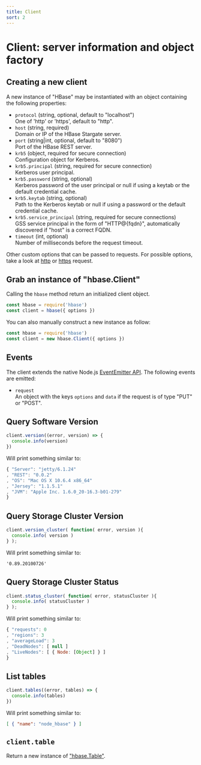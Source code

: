 ```yaml
---
title: Client
sort: 2
---
```


# Client: server information and object factory

## Creating a new client

A new instance of "HBase" may be instantiated with an object containing the
following properties:

* `protocol` (string, optional, default to "localhost")   
  One of 'http' or 'https', default to "http".
* `host` (string, required)   
  Domain or IP of the HBase Stargate server.
* `port` (string|int, optional, default to "8080")   
  Port of the HBase REST server.
* `krb5` (object, required for secure connection)   
  Configuration object for Kerberos.
* `krb5.principal` (string, required for secure connection)   
  Kerberos user principal.
* `krb5.password` (string, optional)   
  Kerberos password of the user principal or null if using a keytab or the
  default credential cache.
* `krb5.keytab` (string, optional)   
  Path to the Kerberos keytab or null if using a password or the default
  credential cache.
* `krb5.service_principal` (string, required for secure connections)   
  GSS service principal in the form of "HTTP@{fqdn}", automatically
  discovered if "host" is a correct FQDN.
* `timeout` (int, optional)   
  Number of milliseconds before the request timeout.

Other custom options that can be passed to requests. For possible options, take 
a look at [http](https://nodejs.org/api/http.html#http_http_request_options_callback) 
or [https](https://nodejs.org/api/https.html#https_https_request_options_callback) request.


## Grab an instance of "hbase.Client"

Calling the `hbase` method return an initialized client object.

```javascript
const hbase = require('hbase')
const client = hbase({ options })
```

You can also manually construct a new instance as follow:

```javascript
const hbase = require('hbase')
const client = new hbase.Client({ options })
```

## Events

The client extends the native Node.js [EventEmitter API](https://nodejs.org/api/events.html). The following events are emitted:

* `request`   
  An object with the keys `options` and `data` if the request is of type "PUT" or "POST".

## Query Software Version

```javascript
client.version((error, version) => {
  console.info(version)
})
```

Will print something similar to:

```javascript
{ "Server": "jetty/6.1.24"
, "REST": "0.0.2"
, "OS": "Mac OS X 10.6.4 x86_64"
, "Jersey": "1.1.5.1"
, "JVM": "Apple Inc. 1.6.0_20-16.3-b01-279"
}
```

## Query Storage Cluster Version

```javascript
client.version_cluster( function( error, version ){
  console.info( version )
} );
```

Will print something similar to:

```csv
'0.89.20100726'
```

## Query Storage Cluster Status

```javascript
client.status_cluster( function( error, statusCluster ){
  console.info( statusCluster )
} );
```

Will print something similar to:

```javascript
{ "requests": 0
, "regions": 3
, "averageLoad": 3
, "DeadNodes": [ null ]
, "LiveNodes": [ { Node: [Object] } ]
}
```

## List tables

```javascript
client.tables((error, tables) => {
  console.info(tables)
})
```

Will print something similar to:

```json
[ { "name": "node_hbase" } ]
```

## `client.table`

Return a new instance of ["hbase.Table"](./table.md).
